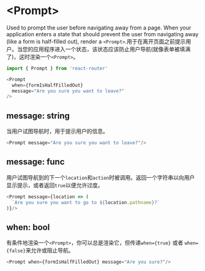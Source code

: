# &lt;Prompt>

Used to prompt the user before navigating away from a page. When your application enters a state that should prevent the user from navigating away (like a form is half-filled out), render a `<Prompt>`.用于在离开页面之前提示用户。当您的应用程序进入一个状态，该状态应该防止用户导航(就像表单被填满了)，这时渲染一个`<Prompt>`。

```js
import { Prompt } from 'react-router'

<Prompt
  when={formIsHalfFilledOut}
  message="Are you sure you want to leave?"
/>
```

## message: string

当用户试图导航时，用于提示用户的信息。

```js
<Prompt message="Are you sure you want to leave?"/>
```

## message: func

用户试图导航到的下一个`location`和`action`时被调用。返回一个字符串以向用户显示提示，或者返回`true`以便允许过度。

```js
<Prompt message={location => (
  `Are you sure you want to go to ${location.pathname}?`
)}/>
```

## when: bool

有条件地渲染一个`<Prompt>`，你可以总是渲染它，但传递`when={true}` 或者 `when={false}`来允许或阻止导航。

```js
<Prompt when={formIsHalfFilledOut} message="Are you sure?"/>
```
